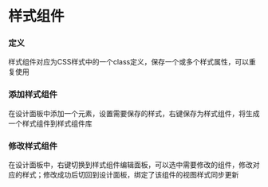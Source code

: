 # 样式组件

### 定义

样式组件对应为CSS样式中的一个class定义，保存一个或多个样式属性，可以重复使用

### 添加样式组件

在设计面板中添加一个元素，设置需要保存的样式，右键保存为样式组件，将生成一个样式组件到样式组件库

### 修改样式组件

在设计面板中，右键切换到样式组件编辑面板，可以选中需要修改的组件，修改对应的样式；修改成功后切回到设计面板，绑定了该组件的视图样式同步更新

